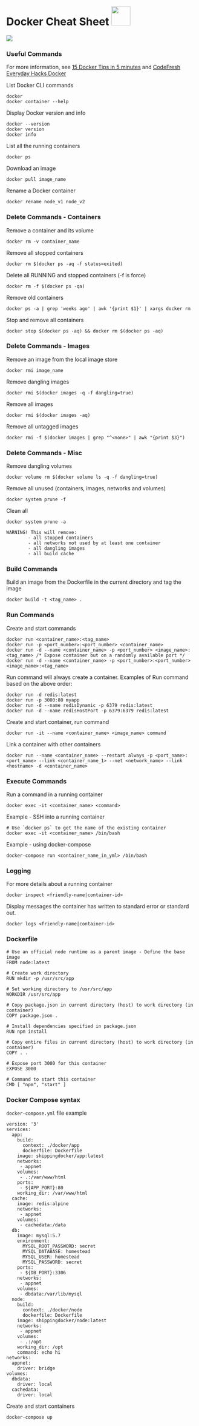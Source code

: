 # Docker Cheat Sheet <img src="https://github.com/asanchezr/cheat-sheets/docker/blob/master/docker.png" width="50px"/>

<img src="https://github.com/asanchezr/cheat-sheets/docker/blob/master/docker-architecture.png" />

### Useful Commands

For more information, see [15 Docker Tips in 5 minutes](http://sssslide.com/speakerdeck.com/bmorearty/15-docker-tips-in-5-minutes) and [CodeFresh Everyday Hacks Docker](https://codefresh.io/blog/everyday-hacks-docker/)

List Docker CLI commands
```
docker
docker container --help
```

Display Docker version and info
```
docker --version
docker version
docker info
```

List all the running containers
```
docker ps
```

Download an image
```
docker pull image_name
```

Rename a Docker container
```
docker rename node_v1 node_v2
```

### Delete Commands - Containers

Remove a container and its volume
```
docker rm -v container_name
```

Remove all stopped containers
```
docker rm $(docker ps -aq -f status=exited)
```

Delete all RUNNING and stopped containers  (-f is force)
```
docker rm -f $(docker ps -qa)
```

Remove old containers
```
docker ps -a | grep 'weeks ago' | awk '{print $1}' | xargs docker rm
```

Stop and remove all containers
```
docker stop $(docker ps -aq) && docker rm $(docker ps -aq)
```

### Delete Commands - Images

Remove an image from the local image store
```
docker rmi image_name
```

Remove dangling images
```
docker rmi $(docker images -q -f dangling=true)
```

Remove all images
```
docker rmi $(docker images -aq)
```

Remove all untagged images
```
docker rmi -f $(docker images | grep "^<none>" | awk "{print $3}")
```

### Delete Commands - Misc

Remove dangling volumes
```
docker volume rm $(docker volume ls -q -f dangling=true)
```

Remove all unused (containers, images, networks and volumes)
```
docker system prune -f
```

Clean all
```
docker system prune -a

WARNING! This will remove:
        - all stopped containers
        - all networks not used by at least one container
        - all dangling images
        - all build cache
```

### Build Commands

Build an image from the Dockerfile in the current directory and tag the image
```
docker build -t <tag_name> .
```

### Run Commands

Create and start commands
```
docker run <container_name>:<tag_name>
docker run -p <port_number>:<port_number> <container_name>
docker run -d --name <container_name> -p <port_number> <image_name>:<tag_name> /* Expose container but on a randomly available port */
docker run -d --name <container_name> -p <port_number>:<port_number> <image_name>:<tag_name>
```

Run command will always create a container. Examples of Run command based on the above order:
```
docker run -d redis:latest
docker run -p 3000:80 myapp
docker run -d --name redisDynamic -p 6379 redis:latest
docker run -d --name redisHostPort -p 6379:6379 redis:latest
```

Create and start container, run command
```
docker run -it --name <container_name> <image_name> command
```

Link a container with other containers
```
docker run --name <container_name> --restart always -p <port_name>:<port_name> --link <container_name_1> --net <network_name> --link <hostname> -d <container_name>
```

### Execute Commands

Run a command in a running container
```
docker exec -it <container_name> <command>
```

Example - SSH into a running container
```
# Use `docker ps` to get the name of the existing container
docker exec -it <container_name> /bin/bash
```

Example - using docker-compose
```
docker-compose run <container_name_in_yml> /bin/bash
```

### Logging

For more details about a running container
```
docker inspect <friendly-name|container-id>
```

Display messages the container has written to standard error or standard out.
```
docker logs <friendly-name|container-id>
```

### Dockerfile

```
# Use an official node runtime as a parent image - Define the base image
FROM node:latest

# Create work directory
RUN mkdir -p /usr/src/app

# Set working directory to /usr/src/app
WORKDIR /usr/src/app

# Copy package.json in current directory (host) to work directory (in container)
COPY package.json .

# Install dependencies specified in package.json
RUN npm install

# Copy entire files in current directory (host) to work directory (in container)
COPY . .

# Expose port 3000 for this container
EXPOSE 3000

# Command to start this container
CMD [ "npm", "start" ]
```

### Docker Compose syntax

`docker-compose.yml` file example

```
version: '3'
services:
  app:
    build:
      context: ./docker/app
      dockerfile: Dockerfile
    image: shippingdocker/app:latest
    networks:
     - appnet
    volumes:
     - .:/var/www/html
    ports:
     - ${APP_PORT}:80
    working_dir: /var/www/html
  cache:
    image: redis:alpine
    networks:
     - appnet
    volumes:
     - cachedata:/data
  db:
    image: mysql:5.7
    environment:
      MYSQL_ROOT_PASSWORD: secret
      MYSQL_DATABASE: homestead
      MYSQL_USER: homestead
      MYSQL_PASSWORD: secret
    ports:
     - ${DB_PORT}:3306
    networks:
     - appnet
    volumes:
     - dbdata:/var/lib/mysql
  node:
    build:
      context: ./docker/node
      dockerfile: Dockerfile
    image: shippingdocker/node:latest
    networks:
     - appnet
    volumes:
     - .:/opt
    working_dir: /opt
    command: echo hi
networks:
  appnet:
    driver: bridge
volumes:
  dbdata:
    driver: local
  cachedata:
    driver: local
```

Create and start containers
```
docker-compose up
```
